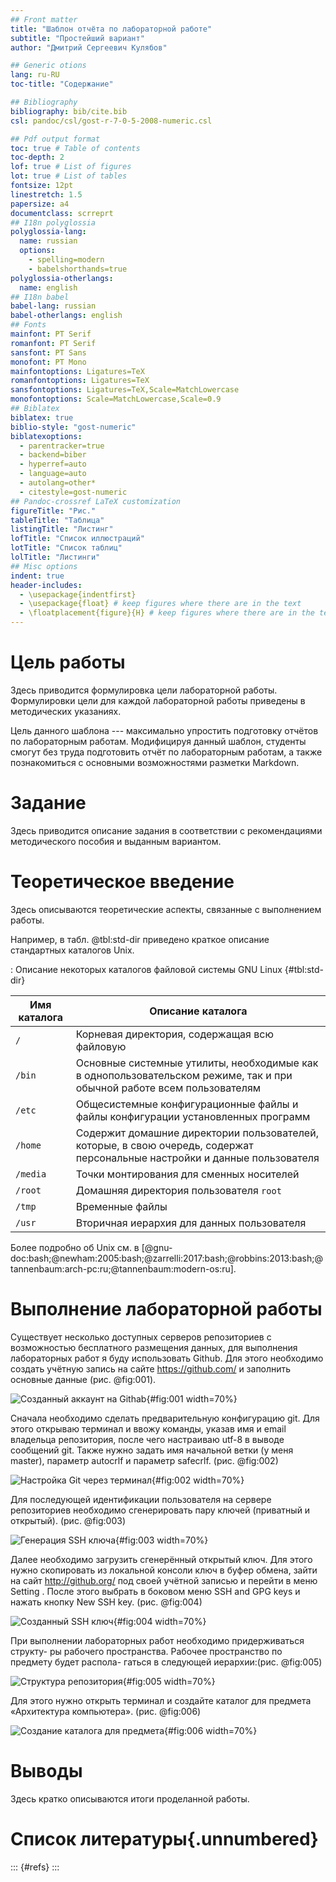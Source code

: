 ```yaml
---
## Front matter
title: "Шаблон отчёта по лабораторной работе"
subtitle: "Простейший вариант"
author: "Дмитрий Сергеевич Кулябов"

## Generic otions
lang: ru-RU
toc-title: "Содержание"

## Bibliography
bibliography: bib/cite.bib
csl: pandoc/csl/gost-r-7-0-5-2008-numeric.csl

## Pdf output format
toc: true # Table of contents
toc-depth: 2
lof: true # List of figures
lot: true # List of tables
fontsize: 12pt
linestretch: 1.5
papersize: a4
documentclass: scrreprt
## I18n polyglossia
polyglossia-lang:
  name: russian
  options:
	- spelling=modern
	- babelshorthands=true
polyglossia-otherlangs:
  name: english
## I18n babel
babel-lang: russian
babel-otherlangs: english
## Fonts
mainfont: PT Serif
romanfont: PT Serif
sansfont: PT Sans
monofont: PT Mono
mainfontoptions: Ligatures=TeX
romanfontoptions: Ligatures=TeX
sansfontoptions: Ligatures=TeX,Scale=MatchLowercase
monofontoptions: Scale=MatchLowercase,Scale=0.9
## Biblatex
biblatex: true
biblio-style: "gost-numeric"
biblatexoptions:
  - parentracker=true
  - backend=biber
  - hyperref=auto
  - language=auto
  - autolang=other*
  - citestyle=gost-numeric
## Pandoc-crossref LaTeX customization
figureTitle: "Рис."
tableTitle: "Таблица"
listingTitle: "Листинг"
lofTitle: "Список иллюстраций"
lotTitle: "Список таблиц"
lolTitle: "Листинги"
## Misc options
indent: true
header-includes:
  - \usepackage{indentfirst}
  - \usepackage{float} # keep figures where there are in the text
  - \floatplacement{figure}{H} # keep figures where there are in the text
---
```


# Цель работы

Здесь приводится формулировка цели лабораторной работы. Формулировки
цели для каждой лабораторной работы приведены в методических
указаниях.

Цель данного шаблона --- максимально упростить подготовку отчётов по
лабораторным работам.  Модифицируя данный шаблон, студенты смогут без
труда подготовить отчёт по лабораторным работам, а также познакомиться
с основными возможностями разметки Markdown.

# Задание

Здесь приводится описание задания в соответствии с рекомендациями
методического пособия и выданным вариантом.

# Теоретическое введение

Здесь описываются теоретические аспекты, связанные с выполнением работы.

Например, в табл. @tbl:std-dir приведено краткое описание стандартных каталогов Unix.

: Описание некоторых каталогов файловой системы GNU Linux {#tbl:std-dir}

| Имя каталога | Описание каталога                                                                                                          |
|--------------|----------------------------------------------------------------------------------------------------------------------------|
| `/`          | Корневая директория, содержащая всю файловую                                                                               |
| `/bin `      | Основные системные утилиты, необходимые как в однопользовательском режиме, так и при обычной работе всем пользователям     |
| `/etc`       | Общесистемные конфигурационные файлы и файлы конфигурации установленных программ                                           |
| `/home`      | Содержит домашние директории пользователей, которые, в свою очередь, содержат персональные настройки и данные пользователя |
| `/media`     | Точки монтирования для сменных носителей                                                                                   |
| `/root`      | Домашняя директория пользователя  `root`                                                                                   |
| `/tmp`       | Временные файлы                                                                                                            |
| `/usr`       | Вторичная иерархия для данных пользователя                                                                                 |

Более подробно об Unix см. в [@gnu-doc:bash;@newham:2005:bash;@zarrelli:2017:bash;@robbins:2013:bash;@tannenbaum:arch-pc:ru;@tannenbaum:modern-os:ru].

# Выполнение лабораторной работы

Существует несколько доступных серверов репозиториев с возможностью бесплатного размещения данных, для выполнения лабораторных работ я буду использовать Github. Для этого необходимо создать учётную запись на сайте https://github.com/ и заполнить основные данные (рис. @fig:001).

![Созданный аккаунт на Githab](image/Arkh1.png){#fig:001 width=70%}

Сначала необходимо сделать предварительную конфигурацию git. Для этого открываю терминал и ввожу команды, указав имя и email владельца репозитория, после чего настраиваю utf-8 в выводе сообщений git. Также нужно задать имя начальной ветки (у меня master), параметр autocrlf и параметр safecrlf. (рис. @fig:002)

![Настройка Git через терминал](image/Arkh2.png){#fig:002 width=70%}

Для последующей идентификации пользователя на сервере репозиториев
необходимо сгенерировать пару ключей (приватный и открытый). (рис. @fig:003)

![Генерация SSH ключа](image/Arkh3.png){#fig:003 width=70%}

Далее необходимо загрузить сгенерённый открытый ключ. Для этого нужно скопировать из локальной консоли ключ в буфер обмена, зайти на сайт http://github.org/ под своей учётной записью и перейти в меню Setting . После этого выбрать в боковом меню SSH and GPG keys и нажать кнопку New SSH key. (рис. @fig:004)

![Созданный SSH ключ](image/Arkh4.png){#fig:004 width=70%}

При выполнении лабораторных работ необходимо придерживаться структу-
ры рабочего пространства. Рабочее пространство по предмету будет распола-
гаться в следующей иерархии:(рис. @fig:005)

![Структура репозитория](image/Arkh5.png){#fig:005 width=70%}

Для этого нужно открыть терминал и создайте каталог для предмета «Архитектура компьютера». (рис. @fig:006)

![Создание каталога для предмета](image/Arkh6.png){#fig:006 width=70%}

# Выводы

Здесь кратко описываются итоги проделанной работы.

# Список литературы{.unnumbered}

::: {#refs}
:::
